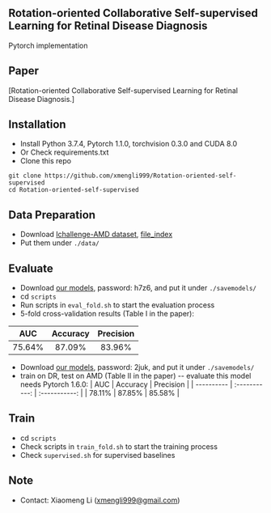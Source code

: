 ## Rotation-oriented Collaborative Self-supervised Learning for Retinal Disease Diagnosis

Pytorch implementation 

## Paper
[Rotation-oriented Collaborative Self-supervised Learning for Retinal Disease Diagnosis.]

## Installation

* Install Python 3.7.4, Pytorch 1.1.0, torchvision 0.3.0 and CUDA 8.0
* Or Check requirements.txt
* Clone this repo
```
git clone https://github.com/xmengli999/Rotation-oriented-self-supervised
cd Rotation-oriented-self-supervised
```

## Data Preparation
* Download [Ichallenge-AMD dataset](https://drive.google.com/file/d/1ti0ozvMHCnq-PCX_CVc-Da98uJNmla8T/view?usp=sharing), 
[file_index](https://drive.google.com/file/d/1ts-Y8ePh_K_ijmBK8v3OfMIOhKMw-PSj/view?usp=sharing) <br/>
* Put them under `./data/`


## Evaluate 
* Download [our models](https://pan.baidu.com/s/1NJdgbi7d3MiC7PATY6wKjA), password: h7z6, and put it under `./savemodels/`
* cd `scripts`
* Run scripts in `eval_fold.sh` to start the evaluation process
* 5-fold cross-validation results (Table I in the paper): 

| AUC    | Accuracy   | Precision    |
| ---------- | :-----------:  | :-----------: |
| 75.64%    | 87.09%   | 83.96%     |


* Download [our models](https://pan.baidu.com/s/10H09TiDgy5LgkHiYkaTp3A), password: 2juk, and put it under `./savemodels/`
* train on DR, test on AMD (Table II in the paper)  -- evaluate this model needs Pytorch 1.6.0: 
| AUC    | Accuracy   | Precision    |
| ---------- | :-----------:  | :-----------: |
| 78.11%    | 87.85%   | 85.58%     |

## Train 
* cd `scripts`
* Check scripts in `train_fold.sh` to start the training process
* Check `supervised.sh` for supervised baselines

## Note
* Contact: Xiaomeng Li (xmengli999@gmail.com)
